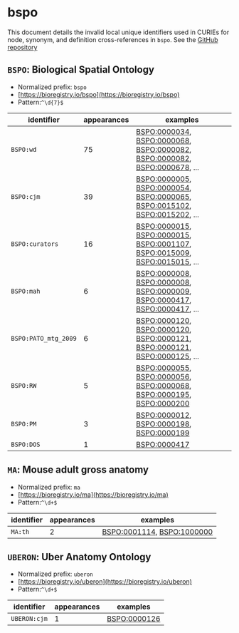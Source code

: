 # bspo

This document details the invalid local unique identifiers used in CURIEs
for node, synonym, and definition cross-references in `bspo`. See the [GitHub repository](https://github.com/obophenotype/biological-spatial-ontology)


## `BSPO`: Biological Spatial Ontology

- Normalized prefix: `bspo`
- [https://bioregistry.io/bspo](https://bioregistry.io/bspo)
- Pattern:`^\d{7}$`

| identifier           |   appearances | examples                                                                                                                                                                                                                                                                     |
|----------------------|---------------|------------------------------------------------------------------------------------------------------------------------------------------------------------------------------------------------------------------------------------------------------------------------------|
| `BSPO:wd`            |            75 | [BSPO:0000034](https://bioregistry.io/BSPO:0000034), [BSPO:0000068](https://bioregistry.io/BSPO:0000068), [BSPO:0000082](https://bioregistry.io/BSPO:0000082), [BSPO:0000082](https://bioregistry.io/BSPO:0000082), [BSPO:0000678](https://bioregistry.io/BSPO:0000678), ... |
| `BSPO:cjm`           |            39 | [BSPO:0000005](https://bioregistry.io/BSPO:0000005), [BSPO:0000054](https://bioregistry.io/BSPO:0000054), [BSPO:0000065](https://bioregistry.io/BSPO:0000065), [BSPO:0015102](https://bioregistry.io/BSPO:0015102), [BSPO:0015202](https://bioregistry.io/BSPO:0015202), ... |
| `BSPO:curators`      |            16 | [BSPO:0000015](https://bioregistry.io/BSPO:0000015), [BSPO:0000015](https://bioregistry.io/BSPO:0000015), [BSPO:0001107](https://bioregistry.io/BSPO:0001107), [BSPO:0015009](https://bioregistry.io/BSPO:0015009), [BSPO:0015015](https://bioregistry.io/BSPO:0015015), ... |
| `BSPO:mah`           |             6 | [BSPO:0000008](https://bioregistry.io/BSPO:0000008), [BSPO:0000008](https://bioregistry.io/BSPO:0000008), [BSPO:0000009](https://bioregistry.io/BSPO:0000009), [BSPO:0000417](https://bioregistry.io/BSPO:0000417), [BSPO:0000417](https://bioregistry.io/BSPO:0000417), ... |
| `BSPO:PATO_mtg_2009` |             6 | [BSPO:0000120](https://bioregistry.io/BSPO:0000120), [BSPO:0000120](https://bioregistry.io/BSPO:0000120), [BSPO:0000121](https://bioregistry.io/BSPO:0000121), [BSPO:0000121](https://bioregistry.io/BSPO:0000121), [BSPO:0000125](https://bioregistry.io/BSPO:0000125), ... |
| `BSPO:RW`            |             5 | [BSPO:0000055](https://bioregistry.io/BSPO:0000055), [BSPO:0000056](https://bioregistry.io/BSPO:0000056), [BSPO:0000068](https://bioregistry.io/BSPO:0000068), [BSPO:0000195](https://bioregistry.io/BSPO:0000195), [BSPO:0000200](https://bioregistry.io/BSPO:0000200)      |
| `BSPO:PM`            |             3 | [BSPO:0000012](https://bioregistry.io/BSPO:0000012), [BSPO:0000198](https://bioregistry.io/BSPO:0000198), [BSPO:0000199](https://bioregistry.io/BSPO:0000199)                                                                                                                |
| `BSPO:DOS`           |             1 | [BSPO:0000417](https://bioregistry.io/BSPO:0000417)                                                                                                                                                                                                                          |

## `MA`: Mouse adult gross anatomy

- Normalized prefix: `ma`
- [https://bioregistry.io/ma](https://bioregistry.io/ma)
- Pattern:`^\d+$`

| identifier   |   appearances | examples                                                                                                 |
|--------------|---------------|----------------------------------------------------------------------------------------------------------|
| `MA:th`      |             2 | [BSPO:0001114](https://bioregistry.io/BSPO:0001114), [BSPO:1000000](https://bioregistry.io/BSPO:1000000) |

## `UBERON`: Uber Anatomy Ontology

- Normalized prefix: `uberon`
- [https://bioregistry.io/uberon](https://bioregistry.io/uberon)
- Pattern:`^\d+$`

| identifier   |   appearances | examples                                            |
|--------------|---------------|-----------------------------------------------------|
| `UBERON:cjm` |             1 | [BSPO:0000126](https://bioregistry.io/BSPO:0000126) |

